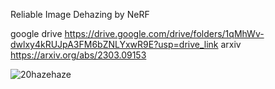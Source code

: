 Reliable Image Dehazing by NeRF
 
google drive 
https://drive.google.com/drive/folders/1qMhWv-dwlxy4kRUJpA3FM6bZNLYxwR9E?usp=drive_link
arxiv 
https://arxiv.org/abs/2303.09153

![20hazehaze](https://github.com/madone7/nerf_dehaze/assets/37258828/940e46a1-b9f1-41cb-b30a-d5223bde623d)
